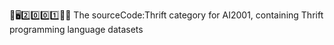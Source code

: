 🧠️🖥️2️⃣️0️⃣️0️⃣️1️⃣️💾️📜️ The sourceCode:Thrift category for AI2001, containing Thrift programming language datasets
